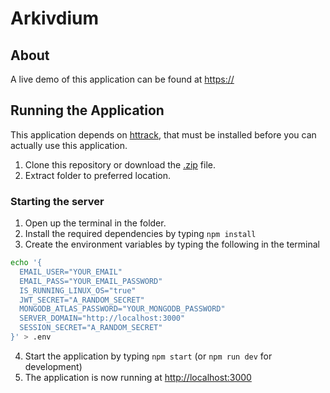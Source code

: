 # Arkivdium
## About
A live demo of this application can be found at [https://](https://)

## Running the Application
This application depends on [httrack](http://www.httrack.com), that must be installed before you can actually use this application.  

1. Clone this repository or download the [.zip](https://github.com/1dv611-meridium/1dv611-meridium/archive/master.zip) file.
2. Extract folder to preferred location.

  ### Starting the server
  1. Open up the terminal in the folder.
  2. Install the required dependencies by typing `npm install`
  3. Create the environment variables by typing the following in the terminal
  ```bash
  echo '{
    EMAIL_USER="YOUR_EMAIL"
    EMAIL_PASS="YOUR_EMAIL_PASSWORD"
    IS_RUNNING_LINUX_OS="true"
    JWT_SECRET="A_RANDOM_SECRET"
    MONGODB_ATLAS_PASSWORD="YOUR_MONGODB_PASSWORD"
    SERVER_DOMAIN="http://localhost:3000"
    SESSION_SECRET="A_RANDOM_SECRET"
  }' > .env
  ```
  4. Start the application by typing `npm start` (or `npm run dev` for development)
  5. The application is now running at [http://localhost:3000](http://localhost:3000)